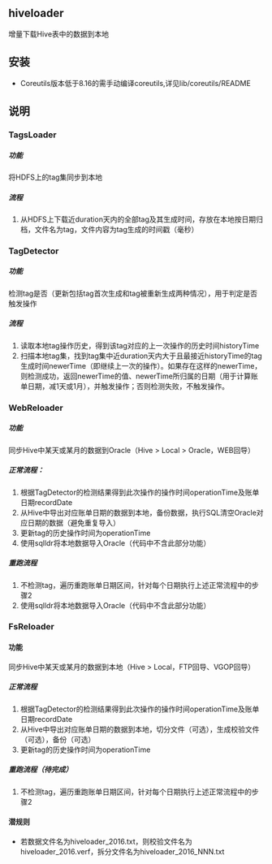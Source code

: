 ## hiveloader
增量下载Hive表中的数据到本地

## 安装
+ Coreutils版本低于8.16的需手动编译coreutils,详见lib/coreutils/README

## 说明
### TagsLoader
##### 功能 
将HDFS上的tag集同步到本地
##### 流程
1. 从HDFS上下载近duration天内的全部tag及其生成时间，存放在本地按日期归档，文件名为tag，文件内容为tag生成的时间戳（毫秒）

### TagDetector
##### 功能
检测tag是否（更新包括tag首次生成和tag被重新生成两种情况），用于判定是否触发操作
##### 流程
1. 读取本地tag操作历史，得到该tag对应的上一次操作的历史时间historyTime
2. 扫描本地tag集，找到tag集中近duration天内大于且最接近historyTime的tag生成时间newerTime（即继续上一次的操作）。如果存在这样的newerTime，则检测成功，返回newerTime的值、newerTime所归属的日期（用于计算账单日期，减1天或1月），并触发操作；否则检测失败，不触发操作。

### WebReloader
##### 功能
同步Hive中某天或某月的数据到Oracle（Hive > Local > Oracle，WEB回导）
##### 正常流程：
1. 根据TagDetector的检测结果得到此次操作的操作时间operationTime及账单日期recordDate
2. 从Hive中导出对应账单日期的数据到本地，备份数据，执行SQL清空Oracle对应日期的数据（避免重复导入）
3. 更新tag的历史操作时间为operationTime
4. 使用sqlldr将本地数据导入Oracle（代码中不含此部分功能）

##### 重跑流程
1. 不检测tag，遍历重跑账单日期区间，针对每个日期执行上述正常流程中的步骤2
2. 使用sqlldr将本地数据导入Oracle（代码中不含此部分功能）

### FsReloader
#### 功能
同步Hive中某天或某月的数据到本地（Hive > Local，FTP回导、VGOP回导）
##### 正常流程
1. 根据TagDetector的检测结果得到此次操作的操作时间operationTime及账单日期recordDate
2. 从Hive中导出对应账单日期的数据到本地，切分文件（可选），生成校验文件（可选），备份（可选）
3. 更新tag的历史操作时间为operationTime

##### 重跑流程（待完成）
1. 不检测tag，遍历重跑账单日期区间，针对每个日期执行上述正常流程中的步骤2

#### 潜规则
+ 若数据文件名为hiveloader_2016.txt，则校验文件名为hiveloader_2016.verf，拆分文件名为hiveloader_2016_NNN.txt
